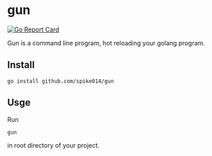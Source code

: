 # gun

[![Go Report Card](https://goreportcard.com/badge/github.com/spike014/gun)](https://goreportcard.com/report/github.com/spike014/gun)
<!-- ![Test Actions](https://github.com/spike014/gun/actions/workflows/test.yml/badge.svg??branch=master) -->


Gun is a command line program, hot reloading your golang program.

## Install

```shell
go install github.com/spike014/gun
```

## Usge

Run

```shell
gun
```

in root directory of your project.
